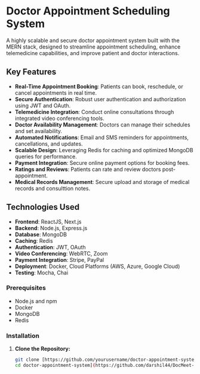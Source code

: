 # Doctor Appointment Scheduling System

A highly scalable and secure doctor appointment system built with the MERN stack, designed to streamline appointment scheduling, enhance telemedicine capabilities, and improve patient and doctor interactions.
  
## Key Features 

- **Real-Time Appointment Booking**: Patients can book, reschedule, or cancel appointments in real time.
- **Secure Authentication**: Robust user authentication and authorization using JWT and OAuth.
- **Telemedicine Integration**: Conduct online consultations through integrated video conferencing tools.
- **Doctor Availability Management**: Doctors can manage their schedules and set availability.
- **Automated Notifications**: Email and SMS reminders for appointments, cancellations, and updates. 
- **Scalable Design**: Leveraging Redis for caching and optimized MongoDB queries for performance.
- **Payment Integration**: Secure online payment options for booking fees.
- **Ratings and Reviews**: Patients can rate and review doctors post-appointment.  
- **Medical Records Management**: Secure upload and storage of medical records and consulttion notes.

## Technologies Used 
  
- **Frontend**: ReactJS, Next.js 
- **Backend**: Node.js, Express.js
- **Database**: MongoDB  
- **Caching**: Redis
- **Authentication**: JWT, OAuth 
- **Video Conferencing**: WebRTC, Zoom 
- **Payment Integration**: Stripe, PayPal
- **Deployment**: Docker, Cloud Platforms (AWS, Azure, Google Cloud) 
- **Testing**: Mocha, Chai
  
### Prerequisites

- Node.js and npm
- Docker
- MongoDB
- Redis

### Installation

1. **Clone the Repository:**
   ```bash
   git clone [https://github.com/yourusername/doctor-appointment-system.git
   cd doctor-appointment-system](https://github.com/darshil44/DocMeet---Secure-Medical-Scheduling)
